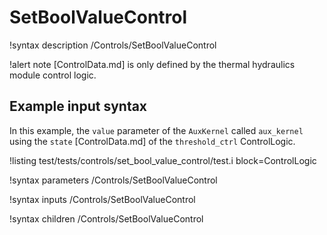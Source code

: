 # SetBoolValueControl

!syntax description /Controls/SetBoolValueControl

!alert note
[ControlData.md] is only defined by the thermal hydraulics module control logic.

## Example input syntax

In this example, the `value` parameter of the `AuxKernel` called `aux_kernel`
using the `state` [ControlData.md] of the `threshold_ctrl` ControlLogic.

!listing test/tests/controls/set_bool_value_control/test.i block=ControlLogic

!syntax parameters /Controls/SetBoolValueControl

!syntax inputs /Controls/SetBoolValueControl

!syntax children /Controls/SetBoolValueControl
